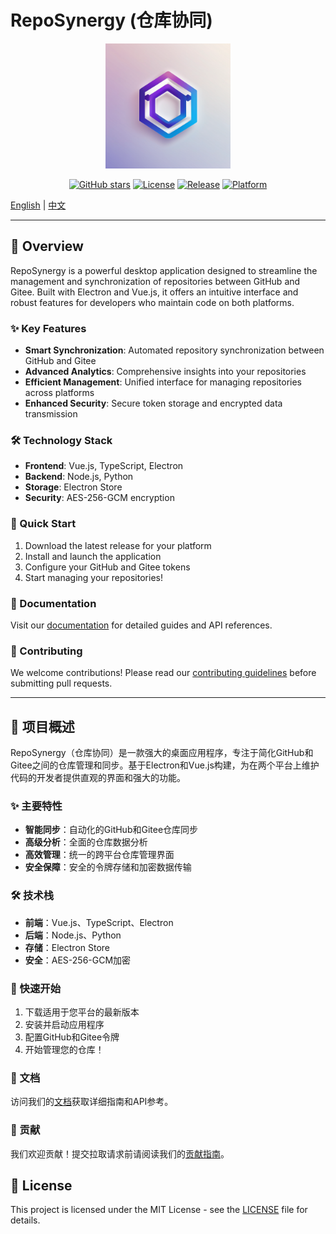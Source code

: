 # RepoSynergy (仓库协同)

<div align="center">
  <img src="./assets/logo.png" alt="RepoSynergy Logo" width="200">
</div>

<div align="center">

[![GitHub stars](https://img.shields.io/github/stars/zh4men9/reposynergy.svg?style=flat&logo=github)](https://github.com/zh4men9/reposynergy/stargazers)
[![License](https://img.shields.io/badge/license-MIT-blue.svg)](https://opensource.org/licenses/MIT)
[![Release](https://img.shields.io/github/v/release/zh4men9/reposynergy.svg)](https://github.com/zh4men9/reposynergy/releases)
[![Platform](https://img.shields.io/badge/platform-windows%20%7C%20macos%20%7C%20linux-lightgrey.svg)](https://github.com/zh4men9/reposynergy/releases)

</div>

[English](#english) | [中文](#chinese)

---

<a name="english"></a>
## 🌟 Overview

RepoSynergy is a powerful desktop application designed to streamline the management and synchronization of repositories between GitHub and Gitee. Built with Electron and Vue.js, it offers an intuitive interface and robust features for developers who maintain code on both platforms.

### ✨ Key Features

- **Smart Synchronization**: Automated repository synchronization between GitHub and Gitee
- **Advanced Analytics**: Comprehensive insights into your repositories
- **Efficient Management**: Unified interface for managing repositories across platforms
- **Enhanced Security**: Secure token storage and encrypted data transmission

### 🛠️ Technology Stack

- **Frontend**: Vue.js, TypeScript, Electron
- **Backend**: Node.js, Python
- **Storage**: Electron Store
- **Security**: AES-256-GCM encryption

### 🚀 Quick Start

1. Download the latest release for your platform
2. Install and launch the application
3. Configure your GitHub and Gitee tokens
4. Start managing your repositories!

### 📖 Documentation

Visit our [documentation](https://github.com/zh4men9/reposynergy/wiki) for detailed guides and API references.

### 🤝 Contributing

We welcome contributions! Please read our [contributing guidelines](CONTRIBUTING.md) before submitting pull requests.

---

<a name="chinese"></a>
## 🌟 项目概述

RepoSynergy（仓库协同）是一款强大的桌面应用程序，专注于简化GitHub和Gitee之间的仓库管理和同步。基于Electron和Vue.js构建，为在两个平台上维护代码的开发者提供直观的界面和强大的功能。

### ✨ 主要特性

- **智能同步**：自动化的GitHub和Gitee仓库同步
- **高级分析**：全面的仓库数据分析
- **高效管理**：统一的跨平台仓库管理界面
- **安全保障**：安全的令牌存储和加密数据传输

### 🛠️ 技术栈

- **前端**：Vue.js、TypeScript、Electron
- **后端**：Node.js、Python
- **存储**：Electron Store
- **安全**：AES-256-GCM加密

### 🚀 快速开始

1. 下载适用于您平台的最新版本
2. 安装并启动应用程序
3. 配置GitHub和Gitee令牌
4. 开始管理您的仓库！

### 📖 文档

访问我们的[文档](https://github.com/zh4men9/reposynergy/wiki)获取详细指南和API参考。

### 🤝 贡献

我们欢迎贡献！提交拉取请求前请阅读我们的[贡献指南](CONTRIBUTING.md)。

## 📄 License

This project is licensed under the MIT License - see the [LICENSE](LICENSE) file for details. 